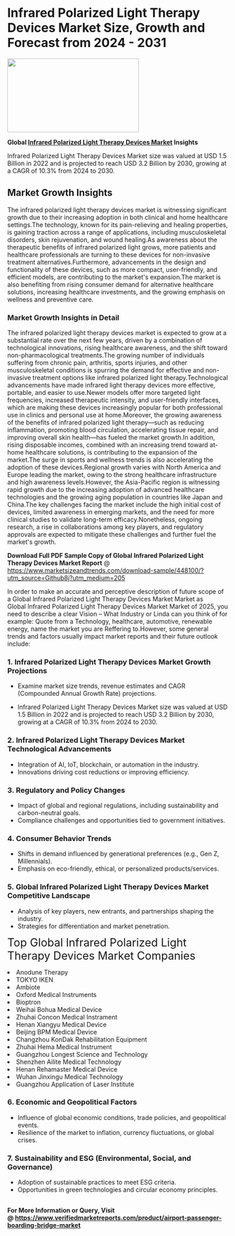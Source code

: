 <H1>lnfrared Polarized Light Therapy Devices Market Size, Growth and Forecast from 2024 - 2031</H1><img class="aligncenter size-medium wp-image-584254" src="https://thirdeyenews.in/wp-content/uploads/2024/09/Global-Market-Research-300x168.jpeg" alt="" width="300" height="168" /><p><strong>Global&nbsp;<a href="https://www.marketsizeandtrends.com/download-sample/448100/?utm_source=Github8j?utm_medium=205">lnfrared Polarized Light Therapy Devices Market</a> Insights</strong></p><p>lnfrared Polarized Light Therapy Devices Market size was valued at USD 1.5 Billion in 2022 and is projected to reach USD 3.2 Billion by 2030, growing at a CAGR of 10.3% from 2024 to 2030.</p><p><h2>Market Growth Insights</h2> The infrared polarized light therapy devices market is witnessing significant growth due to their increasing adoption in both clinical and home healthcare settings.The technology, known for its pain-relieving and healing properties, is gaining traction across a range of applications, including musculoskeletal disorders, skin rejuvenation, and wound healing.As awareness about the therapeutic benefits of infrared polarized light grows, more patients and healthcare professionals are turning to these devices for non-invasive treatment alternatives.Furthermore, advancements in the design and functionality of these devices, such as more compact, user-friendly, and efficient models, are contributing to the market's expansion.The market is also benefiting from rising consumer demand for alternative healthcare solutions, increasing healthcare investments, and the growing emphasis on wellness and preventive care. <h3>Market Growth Insights in Detail</h3> The infrared polarized light therapy devices market is expected to grow at a substantial rate over the next few years, driven by a combination of technological innovations, rising healthcare awareness, and the shift toward non-pharmacological treatments.The growing number of individuals suffering from chronic pain, arthritis, sports injuries, and other musculoskeletal conditions is spurring the demand for effective and non-invasive treatment options like infrared polarized light therapy.Technological advancements have made infrared light therapy devices more effective, portable, and easier to use.Newer models offer more targeted light frequencies, increased therapeutic intensity, and user-friendly interfaces, which are making these devices increasingly popular for both professional use in clinics and personal use at home.Moreover, the growing awareness of the benefits of infrared polarized light therapy—such as reducing inflammation, promoting blood circulation, accelerating tissue repair, and improving overall skin health—has fueled the market growth.In addition, rising disposable incomes, combined with an increasing trend toward at-home healthcare solutions, is contributing to the expansion of the market.The surge in sports and wellness trends is also accelerating the adoption of these devices.Regional growth varies with North America and Europe leading the market, owing to the strong healthcare infrastructure and high awareness levels.However, the Asia-Pacific region is witnessing rapid growth due to the increasing adoption of advanced healthcare technologies and the growing aging population in countries like Japan and China.The key challenges facing the market include the high initial cost of devices, limited awareness in emerging markets, and the need for more clinical studies to validate long-term efficacy.Nonetheless, ongoing research, a rise in collaborations among key players, and regulatory approvals are expected to mitigate these challenges and further fuel the market's growth.</p><p><span class=""><strong>Download Full PDF Sample Copy of Global lnfrared Polarized Light Therapy Devices Market Report</strong> @ <a href="https://www.marketsizeandtrends.com/download-sample/448100/?utm_source=Github8j?utm_medium=205" target="_blank">https://www.marketsizeandtrends.com/download-sample/448100/?utm_source=Github8j?utm_medium=205</a></span></p><p>In order to make an accurate and perceptive description of future scope of a Global&nbsp;lnfrared Polarized Light Therapy Devices Market Market as Global&nbsp;lnfrared Polarized Light Therapy Devices Market Market of 2025, you need to describe a clear Vision &ndash; What Industry or Linda can you think of for example: Quote from a Technology, healthcare, automotive, renewable energy, name the market you are Reffering to.However, some general trends and factors usually impact market reports and their future outlook include:</p><h3>1.&nbsp;<strong>lnfrared Polarized Light Therapy Devices Market Growth Projections</strong></h3><ul><li>Examine market size trends, revenue estimates and CAGR (Compounded Annual Growth Rate) projections.</li><li><p>lnfrared Polarized Light Therapy Devices Market size was valued at USD 1.5 Billion in 2022 and is projected to reach USD 3.2 Billion by 2030, growing at a CAGR of 10.3% from 2024 to 2030.</p></li></ul><h3>2.&nbsp;<strong>lnfrared Polarized Light Therapy Devices Market Technological Advancements</strong></h3><ul><li>Integration of AI, IoT, blockchain, or automation in the industry.</li><li>Innovations driving cost reductions or improving efficiency.</li></ul><h3>3.&nbsp;<strong>Regulatory and Policy Changes</strong></h3><ul><li>Impact of global and regional regulations, including sustainability and carbon-neutral goals.</li><li>Compliance challenges and opportunities tied to government initiatives.</li></ul><h3>4.&nbsp;<strong>Consumer Behavior Trends</strong></h3><ul><li>Shifts in demand influenced by generational preferences (e.g., Gen Z, Millennials).</li><li>Emphasis on eco-friendly, ethical, or personalized products/services.</li></ul><h3>5.&nbsp;<strong>Global lnfrared Polarized Light Therapy Devices Market Competitive Landscape</strong></h3><ul><li>Analysis of key players, new entrants, and partnerships shaping the industry.</li><li>Strategies for differentiation and market penetration.</li></ul><p data-pm-slice="1 1 []"><span style="color: inherit; font-family: inherit; font-size: 25px;">Top Global lnfrared Polarized Light Therapy Devices Market Companies</span></p><div class="" data-test-id=""><p><li>Anodune Therapy</li><li> TOKYO IKEN</li><li> Ambiote</li><li> Oxford Medical Instruments</li><li> Bioptron</li><li> Weihai Bohua Medical Device</li><li> Zhuhai Concon Medical Instrament</li><li> Henan Xiangyu Medical Device</li><li> Beijing BPM Medical Device</li><li> Changzhou KonDak Rehabilitation Equipment</li><li> Zhuhai Hema Medical Instrument</li><li> Guangzhou Longest Science and Technology</li><li> Shenzhen Ailite Medical Technology</li><li> Henan Rehamaster Medical Device</li><li> Wuhan Jinxingu Medical Technology</li><li> Guangzhou Application of Laser Institute</li></p></div><h3>6.&nbsp;<strong>Economic and Geopolitical Factors</strong></h3><ul><li>Influence of global economic conditions, trade policies, and geopolitical events.</li><li>Resilience of the market to inflation, currency fluctuations, or global crises.</li></ul><h3>7.&nbsp;<strong>Sustainability and ESG (Environmental, Social, and Governance)</strong></h3><ul><li>Adoption of sustainable practices to meet ESG criteria.</li><li>Opportunities in green technologies and circular economy principles.</li></ul><h2><strong style="font-size: 14px;">For More Information or Query, Visit @&nbsp;</strong><a style="background-color: #ffffff; font-size: 14px;" href="https://www.marketsizeandtrends.com/report/lnfrared-polarized-light-therapy-devices-market/" target="_blank">https://www.verifiedmarketreports.com/product/airport-passenger-boarding-bridge-market</a></h2>